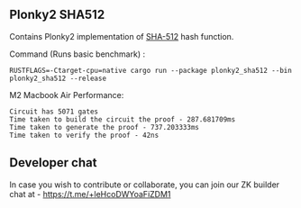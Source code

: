 ## Plonky2 SHA512

Contains Plonky2 implementation of [SHA-512]([https://breakdance.github.io/breakdance/](https://medium.com/@zaid960928/cryptography-explaining-sha-512-ad896365a0c1)) hash function.

Command (Runs basic benchmark) : 
```console
RUSTFLAGS=-Ctarget-cpu=native cargo run --package plonky2_sha512 --bin plonky2_sha512 --release
```

M2 Macbook Air Performance:
```console
Circuit has 5071 gates
Time taken to build the circuit the proof - 287.681709ms
Time taken to generate the proof - 737.203333ms
Time taken to verify the proof - 42ns
```

## Developer chat
In case you wish to contribute or collaborate, you can join our ZK builder chat at - https://t.me/+leHcoDWYoaFiZDM1
